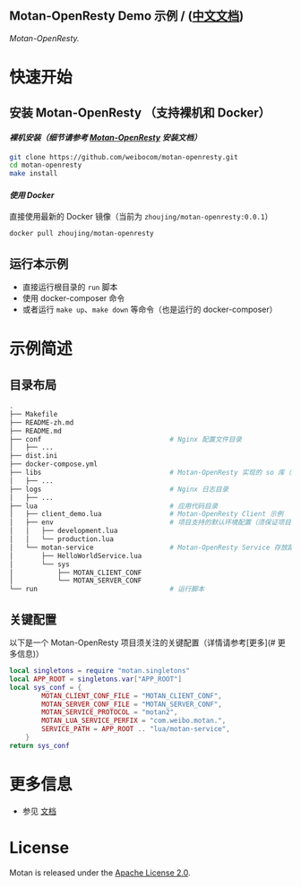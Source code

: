 ## Motan-OpenResty Demo 示例 / ([中文文档](README-zh.md))

*Motan-OpenResty.*


# 快速开始

## 安装 Motan-OpenResty （支持裸机和 Docker）

#### *裸机安装（细节请参考 [Motan-OpenResty](https://github.com/weibocom/motan-openresty) 安装文档）*

``` bash
git clone https://github.com/weibocom/motan-openresty.git
cd motan-openresty
make install
```

#### *使用 Docker*

直接使用最新的 Docker 镜像（当前为 `zhoujing/motan-openresty:0.0.1`）

```bash
docker pull zhoujing/motan-openresty
```

## 运行本示例

* 直接运行根目录的 `run` 脚本
* 使用 docker-composer 命令
* 或者运行 `make up`、`make down` 等命令（也是运行的 docker-composer）

# 示例简述

## 目录布局

```bash
.
├── Makefile
├── README-zh.md
├── README.md
├── conf                                # Nginx 配置文件目录
│   ├── ...
├── dist.ini
├── docker-compose.yml
├── libs                                # Motan-OpenResty 实现的 so 库（生产环境可能需要根据不同平台编译安装）
│   ├── ...
├── logs                                # Nginx 日志目录
│   ├── ...
├── lua                                 # 应用代码目录
│   ├── client_demo.lua                 # Motan-OpenResty Client 示例 （其中有对本机 Server 的调用示例）
│   ├── env                             # 项目支持的默认环境配置（须保证项目可以加载相关包： local sys_conf = require("env." .. singletons.var["ENV_STR"])）
│   │   ├── development.lua
│   │   └── production.lua
│   └── motan-service                   # Motan-OpenResty Service 存放路径，根据 env 配置中的 namespace 进行加载
│       ├── HelloWorldService.lua
│       └── sys
│           ├── MOTAN_CLIENT_CONF
│           └── MOTAN_SERVER_CONF
└── run                                 # 运行脚本
```

## 关键配置

以下是一个 Motan-OpenResty 项目须关注的关键配置（详情请参考[更多](# 更多信息)）

```lua
local singletons = require "motan.singletons"
local APP_ROOT = singletons.var["APP_ROOT"]
local sys_conf = {
        MOTAN_CLIENT_CONF_FILE = "MOTAN_CLIENT_CONF",
        MOTAN_SERVER_CONF_FILE = "MOTAN_SERVER_CONF",
        MOTAN_SERVICE_PROTOCOL = "motan2",
        MOTAN_LUA_SERVICE_PERFIX = "com.weibo.motan.",
        SERVICE_PATH = APP_ROOT .. "lua/motan-service",
    }
return sys_conf
```

# 更多信息

- 参见 [文档](https://github.com/weibocom/motan-openresty)

# License

Motan is released under the 
[Apache License 2.0](http://www.apache.org/licenses/LICENSE-2.0).
